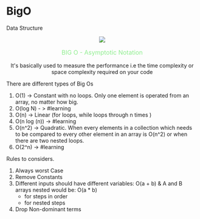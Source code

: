 # BigO
Data Structure
 <p align="center"> <a href = "https://www.geeksforgeeks.org/analysis-algorithms-big-o-analysis/"> <img src = "https://media.geeksforgeeks.org/wp-content/cdn-uploads/mypic.png"> </p> </a>

<p align="center" style="font-size:16px; color:lightgreen;"> 
BIG O - Asymptotic Notation </p>

<p align="center"> It's basically used to measure the performance i.e the time complexity or space complexity required on your code </p>
 

There are different types of Big Os 

1. O(1) -> Constant with no loops. Only one element is operated from an array, no matter how big.  
2. O(log N) - > #learning
3. O(n) -> Linear (for loops, while loops through n times ) 
4. O(n log (n)) -> #learning
5. O(n^2) -> Quadratic. When every elements in a collection which needs to be compared to every other element in an array is O(n^2) or when there are two nested loops.
6. O(2^n) -> #learning



Rules to considers. 

1. Always worst Case
2. Remove Constants
3. Different inputs should have different variables: O(a + b) & A and B arrays nested would be: O(a * b)
   + for steps in order
   * for nested steps
4. Drop Non-dominant terms
</p>
